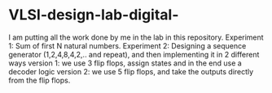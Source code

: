 # VLSI-design-lab-digital-
I am putting all the work done by me in the lab in this repository.
Experiment 1: Sum of first N natural numbers.
Experiment 2: Designing a sequence generator (1,2,4,8,4,2,.. and repeat), and then implementing it in 2 different ways
                version 1: we use 3 flip flops, assign states and in the end use a decoder logic
                version 2: we use 5 flip flops, and take the outputs directly from the flip flops.
